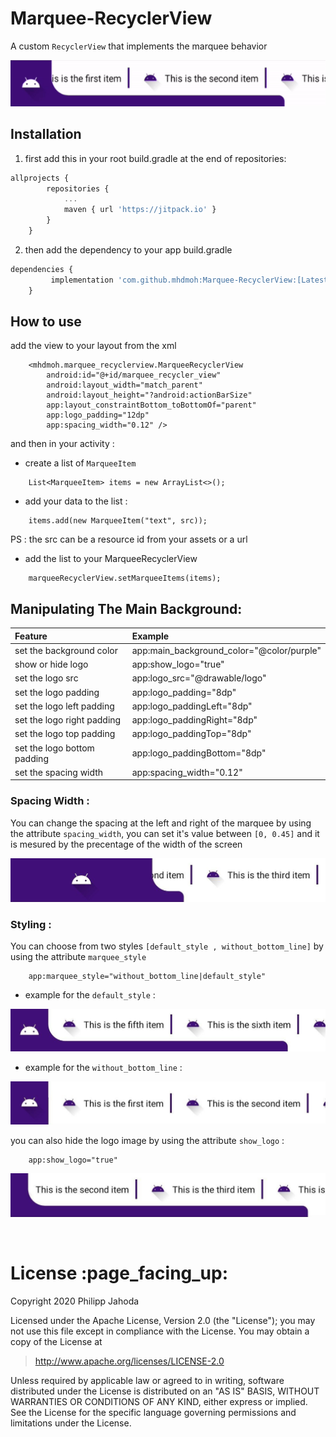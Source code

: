 # Marquee-RecyclerView
A custom `RecyclerView` that implements the marquee behavior


![alt tag](https://github.com/mhdmoh/Marquee-RecyclerView/blob/main/screenshots/preview.gif)


## Installation
1. first add this in your root build.gradle at the end of repositories:

```js
allprojects {
		repositories {
			...
			maven { url 'https://jitpack.io' }
		}
	}
```
2.  then add the dependency to your app build.gradle
```js
dependencies {
         implementation 'com.github.mhdmoh:Marquee-RecyclerView:[Latest-Version]'
	}
```

## How to use
add the view to your layout from the xml
```
    <mhdmoh.marquee_recyclerview.MarqueeRecyclerView
        android:id="@+id/marquee_recycler_view"
        android:layout_width="match_parent"
        android:layout_height="?android:actionBarSize"
        app:layout_constraintBottom_toBottomOf="parent"
        app:logo_padding="12dp"
        app:spacing_width="0.12" />

```

and then in your activity :
- create a list of `MarqueeItem`
```
    List<MarqueeItem> items = new ArrayList<>();
```

- add your data to the list :
```
    items.add(new MarqueeItem("text", src));
```
PS : the src can be a resource id from your assets or a url

- add the list to your MarqueeRecyclerView
```
    marqueeRecyclerView.setMarqueeItems(items);
```

## Manipulating The Main Background:

| Feature                         | Example                                                     |
| :---                            |                                                        :--- |
| set the background color        | app:main_background_color="@color/purple"                   |
| show or hide logo               | app:show_logo="true"                                        |
| set the logo src                | app:logo_src="@drawable/logo"                               |
| set the logo padding            | app:logo_padding="8dp"                                      |
| set the logo left padding       | app:logo_paddingLeft="8dp"                                  |
| set the logo right padding      | app:logo_paddingRight="8dp"                                 |
| set the logo top padding        | app:logo_paddingTop="8dp"                                   |
| set the logo bottom padding     | app:logo_paddingBottom="8dp"                                |
| set the spacing width           | app:spacing_width="0.12"                                    |

### Spacing Width :
You can change the spacing at the left and right of the marquee by using the attribute `spacing_width`,
you can set it's value between ```[0, 0.45]``` and it is mesured by the precentage of the width of the screen

![alt tag](https://github.com/mhdmoh/Marquee-RecyclerView/blob/main/screenshots/spacing-example.jpg)

### Styling :
You can choose from two styles ```[default_style , without_bottom_line]``` by using the attribute `marquee_style`
```
    app:marquee_style="without_bottom_line|default_style"
```
* example for the `default_style` :

![alt tag](https://github.com/mhdmoh/Marquee-RecyclerView/blob/main/screenshots/default_style.jpg)

* example for the `without_bottom_line` :

![alt tag](https://github.com/mhdmoh/Marquee-RecyclerView/blob/main/screenshots/without_bottom_line.jpg)


you can also hide the logo image by using the attribute `show_logo` :
```
    app:show_logo="true"
```
![alt tag](https://github.com/mhdmoh/Marquee-RecyclerView/blob/main/screenshots/no_logo.jpg)



<br/>

<h1 id="license">License :page_facing_up:</h1>

Copyright 2020 Philipp Jahoda

Licensed under the Apache License, Version 2.0 (the "License");
you may not use this file except in compliance with the License.
You may obtain a copy of the License at

> http://www.apache.org/licenses/LICENSE-2.0

Unless required by applicable law or agreed to in writing, software
distributed under the License is distributed on an "AS IS" BASIS,
WITHOUT WARRANTIES OR CONDITIONS OF ANY KIND, either express or implied.
See the License for the specific language governing permissions and
limitations under the License.

<br/>